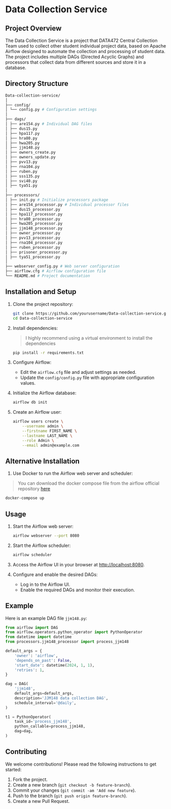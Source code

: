 # Data Collection Service

## Project Overview

The Data Collection Service is a project that DATA472 Central Collection Team used to collect other student individual project data, based on Apache Airflow designed to automate the collection and processing of student data. The project includes multiple DAGs (Directed Acyclic Graphs) and processors that collect data from different sources and store it in a database.

## Directory Structure

```bash
Data-collection-service/
│
├── config/
│ └── config.py # Configuration settings
│
├── dags/
│ ├── are154.py # Individual DAG files
│ ├── dus15.py
│ ├── hpa117.py
│ ├── hra80.py
│ ├── hwa205.py
│ ├── jjm148.py
│ ├── owners_create.py
│ ├── owners_update.py
│ ├── pvv13.py
│ ├── rna104.py
│ ├── ruben.py
│ ├── sss135.py
│ ├── svi40.py
│ ├── tya51.py
│
├── processors/
│ ├── init.py # Initialize processors package
│ ├── are154_processor.py # Individual processor files
│ ├── dus15_processor.py
│ ├── hpa117_processor.py
│ ├── hra80_processor.py
│ ├── hwa205_processor.py
│ ├── jjm148_processor.py
│ ├── owner_processor.py
│ ├── pvv13_processor.py
│ ├── rna104_processor.py
│ ├── ruben_processor.py
│ ├── prisoner_processor.py
│ ├── tya51_processor.py
│
├── webserver_config.py # Web server configuration
├── airflow.cfg # Airflow configuration file
└── README.md # Project documentation
```

## Installation and Setup

1. Clone the project repository:

    ```sh
    git clone https://github.com/yourusername/Data-collection-service.git
    cd Data-collection-service
    ```

2. Install dependencies:

   > I highly recommend using a virtual environment to install the dependencies

    ```sh
    pip install -r requirements.txt
    ```

3. Configure Airflow:

    - Edit the `airflow.cfg` file and adjust settings as needed.
    - Update the `config/config.py` file with appropriate configuration values.

4. Initialize the Airflow database:

    ```sh
    airflow db init
    ```

5. Create an Airflow user:

    ```sh
    airflow users create \
        --username admin \
        --firstname FIRST_NAME \
        --lastname LAST_NAME \
        --role Admin \
        --email admin@example.com
    ```

## Alternative Installation

1. Use Docker to run the Airflow web server and scheduler:

> You can download the docker compose file from the airflow official repository [here](https://github.com/apache/airflow)

```sh
docker-compose up
```

## Usage

1. Start the Airflow web server:

    ```sh
    airflow webserver --port 8080
    ```

2. Start the Airflow scheduler:

    ```sh
    airflow scheduler
    ```

3. Access the Airflow UI in your browser at [http://localhost:8080](http://localhost:8080).

4. Configure and enable the desired DAGs:

    - Log in to the Airflow UI.
    - Enable the required DAGs and monitor their execution.

## Example

Here is an example DAG file `jjm148.py`:

```python
from airflow import DAG
from airflow.operators.python_operator import PythonOperator
from datetime import datetime
from processors.jjm148_processor import process_jjm148

default_args = {
    'owner': 'airflow',
    'depends_on_past': False,
    'start_date': datetime(2024, 1, 1),
    'retries': 1,
}

dag = DAG(
    'jjm148',
    default_args=default_args,
    description='JJM148 data collection DAG',
    schedule_interval='@daily',
)

t1 = PythonOperator(
    task_id='process_jjm148',
    python_callable=process_jjm148,
    dag=dag,
)
```

## Contributing

We welcome contributions! Please read the following instructions to get started:

1. Fork the project.
2. Create a new branch (`git checkout -b feature-branch`).
3. Commit your changes (`git commit -am 'Add new feature`).
4. Push to the branch (`git push origin feature-branch`).
5. Create a new Pull Request.
